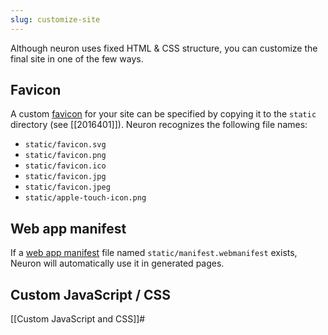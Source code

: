 ```yaml
---
slug: customize-site
---
```


Although neuron uses fixed HTML & CSS structure, you can customize the final site in one of the few ways.

## Favicon

A custom [favicon](https://en.wikipedia.org/wiki/Favicon) for your site can be specified by copying it to the `static` directory (see [[2016401]]). Neuron recognizes the following file names:

* `static/favicon.svg`
* `static/favicon.png`
* `static/favicon.ico`
* `static/favicon.jpg`
* `static/favicon.jpeg`
* `static/apple-touch-icon.png`

## Web app manifest

If a [web app manifest](https://web.dev/add-manifest/) file named `static/manifest.webmanifest` exists, Neuron will automatically use it in generated pages.

## Custom JavaScript / CSS

[[Custom JavaScript and CSS]]#
